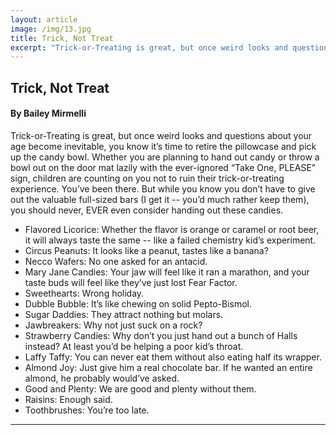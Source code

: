 ```yaml
---
layout: article
image: /img/13.jpg
title: Trick, Not Treat
excerpt: "Trick-or-Treating is great, but once weird looks and questions about your age become inevitable, you know it’s time to retire the pillowcase and pick up the candy bowl."
---
```


<h2>Trick, Not Treat</h2>
<h4>By Bailey Mirmelli</h4>

Trick-or-Treating is great, but once weird looks and questions about your age become inevitable, you know it’s time to retire the pillowcase and pick up the candy bowl. Whether you are planning to hand out candy or throw a bowl out on the door mat lazily with the ever-ignored “Take One, PLEASE” sign, children are counting on you not to ruin their trick-or-treating experience. You’ve been there. But while you know you don’t have to give out the valuable full-sized bars (I get it -- you’d much rather keep them), you should never, EVER even consider handing out these candies.
<ul>
<li>Flavored Licorice: Whether the flavor is orange or caramel or root beer, it will always taste the same -- like a failed chemistry kid’s experiment.</li>
<li>Circus Peanuts: It looks like a peanut, tastes like a banana?</li>
<li>Necco Wafers: No one asked for an antacid.</li>
<li>Mary Jane Candies: Your jaw will feel like it ran a
marathon, and your taste buds will feel like they’ve just lost Fear Factor.</li>
<li>Sweethearts: Wrong holiday.</li>
<li>Dubble Bubble: It’s like chewing on solid Pepto-Bismol.</li>
<li>Sugar Daddies: They attract nothing but molars.</li>
<li>Jawbreakers: Why not just suck on a rock?</li>
<li>Strawberry Candies: Why don’t you just hand out a bunch of Halls instead? At least you’d be helping a poor kid’s throat.</li>
<li>Laffy Taffy: You can never eat them without also eating half its wrapper.</li>
<li>Almond Joy: Just give him a real chocolate bar. If he wanted an entire almond, he probably would’ve asked.</li>
<li>Good and Plenty: We are good and plenty without them.</li>
<li>Raisins: Enough said.</li>
<li>Toothbrushes: You’re too late.</li>
</ul>

<hr style="border-color:#7D7D7D;height:0.5px;">
